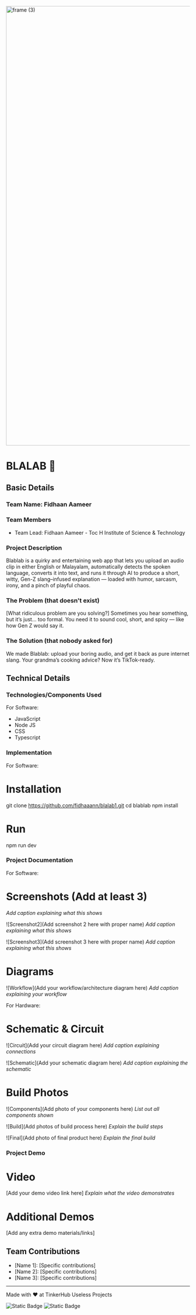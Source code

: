 <img width="3188" height="1202" alt="frame (3)" src="https://github.com/user-attachments/assets/517ad8e9-ad22-457d-9538-a9e62d137cd7" />


# BLALAB 🎯


## Basic Details
### Team Name: Fidhaan Aameer


### Team Members
- Team Lead: Fidhaan Aameer - Toc H Institute of Science & Technology


### Project Description
Blablab is a quirky and entertaining web app that lets you upload an audio clip in either English or Malayalam, automatically detects the spoken language, converts it into text, and runs it through AI to produce a short, witty, Gen-Z slang–infused explanation — loaded with humor, sarcasm, irony, and a pinch of playful chaos.
### The Problem (that doesn't exist)


[What ridiculous problem are you solving?]
Sometimes you hear something, but it’s just… too formal. You need it to sound cool, short, and spicy — like how Gen Z would say it.

### The Solution (that nobody asked for)
We made Blablab: upload your boring audio, and get it back as pure internet slang. Your grandma’s cooking advice? Now it’s TikTok-ready.

## Technical Details
### Technologies/Components Used
For Software:
- JavaScript
- Node JS
- CSS
- Typescript


### Implementation
For Software:
# Installation
git clone https://github.com/fidhaaann/blalab1.git
cd blablab
npm install


# Run
npm run dev

### Project Documentation
For Software:

# Screenshots (Add at least 3)

*Add caption explaining what this shows*

![Screenshot2](Add screenshot 2 here with proper name)
*Add caption explaining what this shows*

![Screenshot3](Add screenshot 3 here with proper name)
*Add caption explaining what this shows*

# Diagrams
![Workflow](Add your workflow/architecture diagram here)
*Add caption explaining your workflow*

For Hardware:

# Schematic & Circuit
![Circuit](Add your circuit diagram here)
*Add caption explaining connections*

![Schematic](Add your schematic diagram here)
*Add caption explaining the schematic*

# Build Photos
![Components](Add photo of your components here)
*List out all components shown*

![Build](Add photos of build process here)
*Explain the build steps*

![Final](Add photo of final product here)
*Explain the final build*

### Project Demo
# Video
[Add your demo video link here]
*Explain what the video demonstrates*

# Additional Demos
[Add any extra demo materials/links]

## Team Contributions
- [Name 1]: [Specific contributions]
- [Name 2]: [Specific contributions]
- [Name 3]: [Specific contributions]

---
Made with ❤️ at TinkerHub Useless Projects 

![Static Badge](https://img.shields.io/badge/TinkerHub-24?color=%23000000&link=https%3A%2F%2Fwww.tinkerhub.org%2F)
![Static Badge](https://img.shields.io/badge/UselessProjects--25-25?link=https%3A%2F%2Fwww.tinkerhub.org%2Fevents%2FQ2Q1TQKX6Q%2FUseless%2520Projects)


